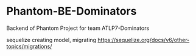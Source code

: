 # Phantom-BE-Dominators
Backend of Phantom Project for team ATLP7-Dominators

sequelize creating model, migrating
https://sequelize.org/docs/v6/other-topics/migrations/